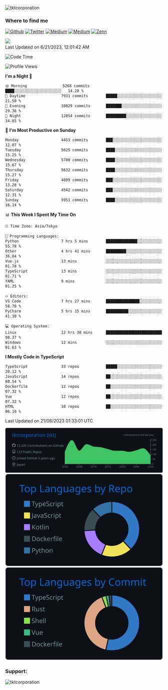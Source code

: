 <p align="left"> <img src="https://komarev.com/ghpvc/?username=tktcorporation&label=Profile%20views&color=0e75b6&style=flat" alt="tktcorporation" /> </p>

<h3>Where to find me</h3>
<p>
<a href="https://github.com/tktcorporation" target="_blank"><img alt="Github" src="https://img.shields.io/badge/GitHub-%2312100E.svg?&style=for-the-badge&logo=Github&logoColor=white" /></a>
<a href="https://twitter.com/tktcorporation" target="_blank"><img alt="Twitter" src="https://img.shields.io/badge/twitter-%231DA1F2.svg?&style=for-the-badge&logo=twitter&logoColor=white" /></a>
<a href="https://www.linkedin.com/in/tktcorporation" target="_blank"><img alt="Medium" src="https://img.shields.io/badge/linkdin-0a66c2.svg?&style=for-the-badge&logo=linkedin&logoColor=white" /></a>
<a href="https://qiita.com/tktcorporation" target="_blank"><img alt="Medium" src="https://img.shields.io/badge/qiita-55C500.svg?&style=for-the-badge&logo=qiita&logoColor=white" /></a>
<a href="https://zenn.dev/tktcorporation" target="_blank"><img alt="Zenn" src="https://img.shields.io/badge/Zenn-3EA8FF.svg?&style=for-the-badge&logo=Zenn&logoColor=white" /></a>
</p>

<!--START_SECTION:lapras-card-->
<a href="https://lapras.com/public/tktcorporation" target="_blank" rel="noopener noreferrer"><img src="https://lapras-card-generator.vercel.app/api/svg?e=3.86&b=3.48&i=3.58&b1=%23232323&b2=%236d6d6d&i1=%23212121&i2=%23818181&l=en" width="300" ></a>  
Last Updated on 6/21/2023, 12:01:42 AM
<!--END_SECTION:lapras-card-->
  
<!--START_SECTION:waka-->
![Code Time](http://img.shields.io/badge/Code%20Time-1%2C039%20hrs%2048%20mins-blue)

![Profile Views](http://img.shields.io/badge/Profile%20Views-0-blue)

**I'm a Night 🦉** 

```text
🌞 Morning                5268 commits        ████░░░░░░░░░░░░░░░░░░░░░   14.28 % 
🌆 Daytime                7931 commits        █████░░░░░░░░░░░░░░░░░░░░   21.50 % 
🌃 Evening                10829 commits       ███████░░░░░░░░░░░░░░░░░░   29.36 % 
🌙 Night                  12854 commits       █████████░░░░░░░░░░░░░░░░   34.85 % 
```
📅 **I'm Most Productive on Sunday** 

```text
Monday                   4453 commits        ███░░░░░░░░░░░░░░░░░░░░░░   12.07 % 
Tuesday                  5625 commits        ████░░░░░░░░░░░░░░░░░░░░░   15.25 % 
Wednesday                5780 commits        ████░░░░░░░░░░░░░░░░░░░░░   15.67 % 
Thursday                 5632 commits        ████░░░░░░░░░░░░░░░░░░░░░   15.27 % 
Friday                   4899 commits        ███░░░░░░░░░░░░░░░░░░░░░░   13.28 % 
Saturday                 4542 commits        ███░░░░░░░░░░░░░░░░░░░░░░   12.31 % 
Sunday                   5951 commits        ████░░░░░░░░░░░░░░░░░░░░░   16.14 % 
```


📊 **This Week I Spent My Time On** 

```text
🕑︎ Time Zone: Asia/Tokyo

💬 Programming Languages: 
Python                   7 hrs 5 mins        ██████████████░░░░░░░░░░░   55.78 % 
Other                    4 hrs 41 mins       █████████░░░░░░░░░░░░░░░░   36.84 % 
Vue.js                   13 mins             ░░░░░░░░░░░░░░░░░░░░░░░░░   01.78 % 
TypeScript               13 mins             ░░░░░░░░░░░░░░░░░░░░░░░░░   01.71 % 
YAML                     9 mins              ░░░░░░░░░░░░░░░░░░░░░░░░░   01.25 % 

🔥 Editors: 
VS Code                  7 hrs 27 mins       ███████████████░░░░░░░░░░   58.70 % 
PyCharm                  5 hrs 15 mins       ██████████░░░░░░░░░░░░░░░   41.30 % 

💻 Operating System: 
Linux                    12 hrs 30 mins      █████████████████████████   98.37 % 
Windows                  12 mins             ░░░░░░░░░░░░░░░░░░░░░░░░░   01.63 % 
```

**I Mostly Code in TypeScript** 

```text
TypeScript               33 repos            █████░░░░░░░░░░░░░░░░░░░░   20.12 % 
JavaScript               14 repos            ██░░░░░░░░░░░░░░░░░░░░░░░   08.54 % 
Dockerfile               12 repos            ██░░░░░░░░░░░░░░░░░░░░░░░   07.32 % 
Vue                      12 repos            ██░░░░░░░░░░░░░░░░░░░░░░░   07.32 % 
HTML                     10 repos            ██░░░░░░░░░░░░░░░░░░░░░░░   06.10 % 
```




 Last Updated on 21/06/2023 01:33:01 UTC
<!--END_SECTION:waka-->

[![](https://raw.githubusercontent.com/tktcorporation/tktcorporation/master/profile-summary-card-output/github_dark/0-profile-details.svg)](https://github.com/vn7n24fzkq/github-profile-summary-cards)
[![](https://raw.githubusercontent.com/tktcorporation/tktcorporation/master/profile-summary-card-output/github_dark/1-repos-per-language.svg)](https://github.com/vn7n24fzkq/github-profile-summary-cards) [![](https://raw.githubusercontent.com/tktcorporation/tktcorporation/master/profile-summary-card-output/github_dark/2-most-commit-language.svg)](https://github.com/vn7n24fzkq/github-profile-summary-cards)

<h3 align="left">Support:</h3>
<p><a href="https://www.buymeacoffee.com/tktcorporation"> <img align="left" src="https://cdn.buymeacoffee.com/buttons/v2/default-yellow.png" height="50" width="210" alt="tktcorporation" /></a></p><br><br>

